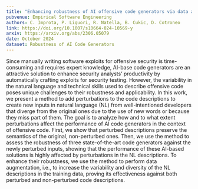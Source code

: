 ```yaml
---
title: "Enhancing robustness of AI offensive code generators via data augmentation"
pubvenue: Empirical Software Engineering
authors: C. Improta, P. Liguori, R. Natella, B. Cukic, D. Cotroneo
link: https://doi.org/10.1007/s10664-024-10569-y
arxiv: https://arxiv.org/abs/2306.05079
date: October 2024
dataset: Robustness of AI Code Generators
---
```

Since manually writing software exploits for offensive security is time-consuming and requires expert knowledge, AI-base code generators are an attractive solution to enhance security analysts’ productivity by automatically crafting exploits for security testing. However, the variability in the natural language and technical skills used to describe offensive code poses unique challenges to their robustness and applicability. In this work, we present a method to add perturbations to the code descriptions to create new inputs in natural language (NL) from well-intentioned developers that diverge from the original ones due to the use of new words or because they miss part of them. The goal is to analyze how and to what extent perturbations affect the performance of AI code generators in the context of offensive code. First, we show that perturbed descriptions preserve the semantics of the original, non-perturbed ones. Then, we use the method to assess the robustness of three state-of-the-art code generators against the newly perturbed inputs, showing that the performance of these AI-based solutions is highly affected by perturbations in the NL descriptions. To enhance their robustness, we use the method to perform data augmentation, i.e., to increase the variability and diversity of the NL descriptions in the training data, proving its effectiveness against both perturbed and non-perturbed code descriptions.

